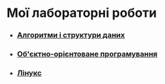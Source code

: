 # Мої лабораторні роботи

* ### [Алгоритми і структури даних](./AnDS/)
* ### [Об'єктно-орієнтоване програмування](./OOP/)
* ### [Лінукс](./Linux/)

